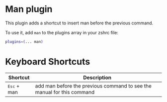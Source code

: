 # Man plugin

This plugin adds a shortcut to insert man before the previous command.

To use it, add `man` to the plugins array in your zshrc file:

```zsh
plugins=(... man)
```

# Keyboard Shortcuts

| Shortcut                          | Description                                                            |
|-----------------------------------|------------------------------------------------------------------------|
| <kbd>Esc</kbd> + man              | add man before the previous command to see the manual for this command |
